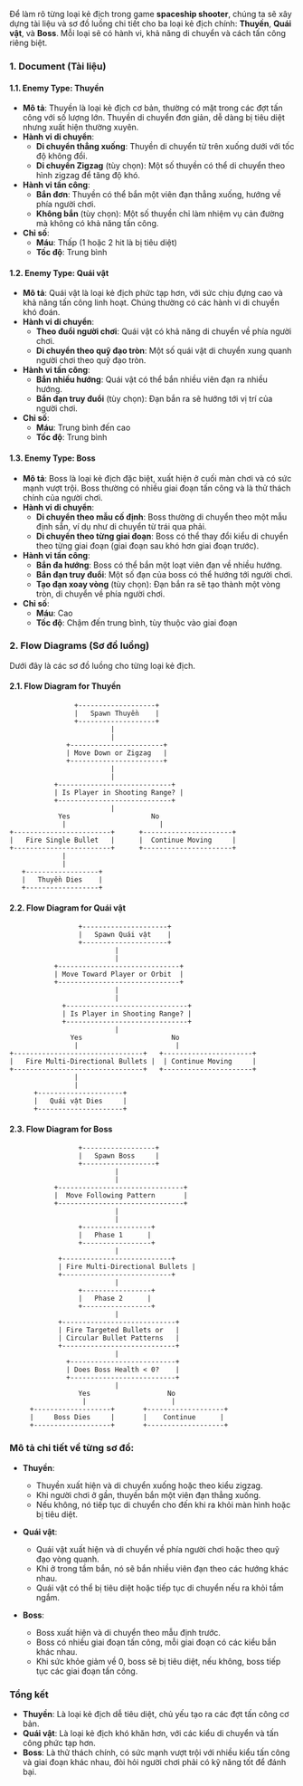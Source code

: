 Để làm rõ từng loại kẻ địch trong game **spaceship shooter**, chúng ta sẽ xây dựng tài liệu và sơ đồ luồng chi tiết cho ba loại kẻ địch chính: **Thuyền**, **Quái vật**, và **Boss**. Mỗi loại sẽ có hành vi, khả năng di chuyển và cách tấn công riêng biệt. 

### 1. Document (Tài liệu)

#### 1.1. Enemy Type: **Thuyền**

- **Mô tả**: Thuyền là loại kẻ địch cơ bản, thường có mặt trong các đợt tấn công với số lượng lớn. Thuyền di chuyển đơn giản, dễ dàng bị tiêu diệt nhưng xuất hiện thường xuyên.
- **Hành vi di chuyển**:
  - **Di chuyển thẳng xuống**: Thuyền di chuyển từ trên xuống dưới với tốc độ không đổi.
  - **Di chuyển Zigzag** (tùy chọn): Một số thuyền có thể di chuyển theo hình zigzag để tăng độ khó.
- **Hành vi tấn công**:
  - **Bắn đơn**: Thuyền có thể bắn một viên đạn thẳng xuống, hướng về phía người chơi.
  - **Không bắn** (tùy chọn): Một số thuyền chỉ làm nhiệm vụ cản đường mà không có khả năng tấn công.
- **Chỉ số**:
  - **Máu**: Thấp (1 hoặc 2 hit là bị tiêu diệt)
  - **Tốc độ**: Trung bình

#### 1.2. Enemy Type: **Quái vật**

- **Mô tả**: Quái vật là loại kẻ địch phức tạp hơn, với sức chịu đựng cao và khả năng tấn công linh hoạt. Chúng thường có các hành vi di chuyển khó đoán.
- **Hành vi di chuyển**:
  - **Theo đuổi người chơi**: Quái vật có khả năng di chuyển về phía người chơi.
  - **Di chuyển theo quỹ đạo tròn**: Một số quái vật di chuyển xung quanh người chơi theo quỹ đạo tròn.
- **Hành vi tấn công**:
  - **Bắn nhiều hướng**: Quái vật có thể bắn nhiều viên đạn ra nhiều hướng.
  - **Bắn đạn truy đuổi** (tùy chọn): Đạn bắn ra sẽ hướng tới vị trí của người chơi.
- **Chỉ số**:
  - **Máu**: Trung bình đến cao
  - **Tốc độ**: Trung bình

#### 1.3. Enemy Type: **Boss**

- **Mô tả**: Boss là loại kẻ địch đặc biệt, xuất hiện ở cuối màn chơi và có sức mạnh vượt trội. Boss thường có nhiều giai đoạn tấn công và là thử thách chính của người chơi.
- **Hành vi di chuyển**:
  - **Di chuyển theo mẫu cố định**: Boss thường di chuyển theo một mẫu định sẵn, ví dụ như di chuyển từ trái qua phải.
  - **Di chuyển theo từng giai đoạn**: Boss có thể thay đổi kiểu di chuyển theo từng giai đoạn (giai đoạn sau khó hơn giai đoạn trước).
- **Hành vi tấn công**:
  - **Bắn đa hướng**: Boss có thể bắn một loạt viên đạn về nhiều hướng.
  - **Bắn đạn truy đuổi**: Một số đạn của boss có thể hướng tới người chơi.
  - **Tạo đạn xoay vòng** (tùy chọn): Đạn bắn ra sẽ tạo thành một vòng tròn, di chuyển về phía người chơi.
- **Chỉ số**:
  - **Máu**: Cao
  - **Tốc độ**: Chậm đến trung bình, tùy thuộc vào giai đoạn

### 2. Flow Diagrams (Sơ đồ luồng)

Dưới đây là các sơ đồ luồng cho từng loại kẻ địch.

#### 2.1. Flow Diagram for **Thuyền**

```plaintext
                +-------------------+
                |   Spawn Thuyền    |
                +-------------------+
                         |
                         |
              +-----------------------+
              | Move Down or Zigzag   |
              +-----------------------+
                         |
                         |
           +----------------------------+
           | Is Player in Shooting Range? |
           +----------------------------+
                         |
            Yes                    No
             |                       |
+------------------------+      +----------------------+
|   Fire Single Bullet   |      |  Continue Moving     |
+------------------------+      +----------------------+
             |
             |
   +------------------+
   |   Thuyền Dies    |
   +------------------+
```

#### 2.2. Flow Diagram for **Quái vật**

```plaintext
                 +---------------------+
                 |   Spawn Quái vật    |
                 +---------------------+
                          |
                          |
           +------------------------------+
           | Move Toward Player or Orbit  |
           +------------------------------+
                          |
                          |
             +------------------------------+
             | Is Player in Shooting Range? |
             +------------------------------+
                          |
               Yes                      No
                |                        |
+--------------------------------+   +----------------------+
|   Fire Multi-Directional Bullets |  | Continue Moving     |
+--------------------------------+   +----------------------+
                |
                |
      +---------------------+
      |   Quái vật Dies     |
      +---------------------+
```

#### 2.3. Flow Diagram for **Boss**

```plaintext
                 +------------------+
                 |   Spawn Boss     |
                 +------------------+
                          |
                          |
           +-------------------------------+
           |  Move Following Pattern       |
           +-------------------------------+
                          |
                          |
                 +-----------------+
                 |   Phase 1      |
                 +-----------------+
                          |
            +---------------------------+
            | Fire Multi-Directional Bullets |
            +---------------------------+
                          |
                 +-----------------+
                 |   Phase 2      |
                 +-----------------+
                          |
            +----------------------------+
            | Fire Targeted Bullets or   |
            | Circular Bullet Patterns   |
            +----------------------------+
                          |
              +--------------------------+
              | Does Boss Health < 0?    |
              +--------------------------+
                          |
                 Yes                   No
                  |                     |
     +-------------------+       +-------------------+
     |     Boss Dies     |       |    Continue      |
     +-------------------+       +-------------------+
```

### Mô tả chi tiết về từng sơ đồ:

- **Thuyền**:
  - Thuyền xuất hiện và di chuyển xuống hoặc theo kiểu zigzag.
  - Khi người chơi ở gần, thuyền bắn một viên đạn thẳng xuống.
  - Nếu không, nó tiếp tục di chuyển cho đến khi ra khỏi màn hình hoặc bị tiêu diệt.

- **Quái vật**:
  - Quái vật xuất hiện và di chuyển về phía người chơi hoặc theo quỹ đạo vòng quanh.
  - Khi ở trong tầm bắn, nó sẽ bắn nhiều viên đạn theo các hướng khác nhau.
  - Quái vật có thể bị tiêu diệt hoặc tiếp tục di chuyển nếu ra khỏi tầm ngắm.

- **Boss**:
  - Boss xuất hiện và di chuyển theo mẫu định trước.
  - Boss có nhiều giai đoạn tấn công, mỗi giai đoạn có các kiểu bắn khác nhau.
  - Khi sức khỏe giảm về 0, boss sẽ bị tiêu diệt, nếu không, boss tiếp tục các giai đoạn tấn công.

### Tổng kết
- **Thuyền**: Là loại kẻ địch dễ tiêu diệt, chủ yếu tạo ra các đợt tấn công cơ bản.
- **Quái vật**: Là loại kẻ địch khó khăn hơn, với các kiểu di chuyển và tấn công phức tạp hơn.
- **Boss**: Là thử thách chính, có sức mạnh vượt trội với nhiều kiểu tấn công và giai đoạn khác nhau, đòi hỏi người chơi phải có kỹ năng tốt để đánh bại.